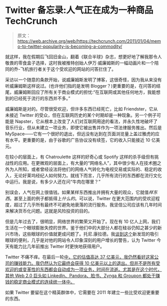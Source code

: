 # Twitter 备忘录:人气正在成为一种商品 TechCrunch

> 原文：<https://web.archive.org/web/https://techcrunch.com/2011/01/04/memo-to-twitter-popularity-is-becoming-a-commodity/>

就这样，我在假期后飞回旧金山，翻着《联合半球》杂志，想更好地了解我那令人敬畏的零食盒子选择，这时我被推特创始人伊万·威廉姆斯的一幅动画片和一个陪同的乔-飞机旅行者关于这个受欢迎的网站的问答拦住了。

采访以一个随意的条款开始，说威廉姆斯发明了博客，这很奇怪，因为我从来没有听威廉姆斯这样说过。(也许他们指的是发明 Blogger？)更重要的是，在问答的结尾，威廉姆斯回应了所有关于商业模式的担忧:“在互联网或其他任何地方，我能想到的已经死于流行的东西并不多。”

威廉姆斯是对的。尽管很受欢迎，但许多东西已经死亡，比如 Friendster，它从未接近 Twitter 的受众，但在互联网历史的某个时期却是一种现象。另一个例子可能是 Napster，它从根本上改变了人们对互联网用途的看法，并永久性地破坏了音乐行业，但从未建立一项业务，即使它被出售并作为一项法律服务推出。然后是 MySpace——它有一个很好的退出，但远没有达到在页面浏览量上盖过雅虎的应有水平。更重要的是，由于谷歌的广告协议没有续签，它的收入只能接近 10 亿美元。

在较小的层面上，有 Chatroulette 这样的好奇心或 Spotify 这样的杀手级但有挑战性的应用。在更微观的层面上，有大量的“网络名人”，其中很少有人在技术圈之外为人所知，或者曾经设法将他们的网络人气转化为电视交易或实际的、稳定的收入，无论好莱坞经纪人如何努力。就线下而言，几乎所有流行的东西都在流行文化中运行。我是说，有多少人还在问“牛肉在哪里？”

别误会，人气在网上很值钱。如果某样东西推出并拥有大量的观众，它就值*样东西*。甚至上面的例子都抵得上*什么的*。可以说，Twitter 在更大范围内的受欢迎程度，超过了几乎所有最终不可避免地衰落的流行服务。我坚信公司应该有几年时间来解决货币化问题。这就是风险投资的目的。

但是几年过去了，很明显，网络世界的繁荣又开始了。现在有 10 亿人上网，我们生活在一个眼球膨胀失控的世界。鉴于他们中的大部分人都在硅谷仍知之甚少的新兴市场，这些眼球的价值就更成问题了。托尼.康拉德。我[谈到这个](https://web.archive.org/web/20230202231123/https://techcrunch.com/2010/12/20/aol-acquires-personal-profile-startup-about-me/)新发现的吸引眼球的便利，几乎是对他的网站令人印象深刻的用户增长的警告，认为 Twitter 今天有能力比几年前推出 Twitter 时更快地获得用户。

Twitter 不痛不痒。在最后一轮[中，它的估值高达 37 亿美元，我仍然看好这家公司的赚钱能力。我仍然认为它最终会获得 10 亿美元以上的退出。但并不是所有受欢迎的或变革性的东西都会自动成为一项业务，时间在流逝。尤其是在这个时代，其他 Web 2.0 巨头如 LinkedIn、Pandora、脸书、Zynga 和 Groupon 都处于赚钱的稳定商业模式的连续统一体中。](https://web.archive.org/web/20230202231123/https://techcrunch.com/2010/12/15/the-smoke-has-cleared-twitter-now-worth-3-7-billion-gets-200-million-and-two-new-board-members/)

如果 Twitter 要留在这个精英群体中，它需要在 2011 年建立一些比受欢迎更重要的东西。